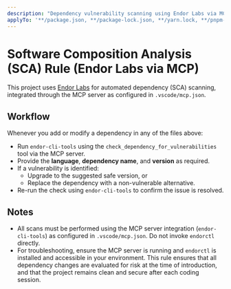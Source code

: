 ```yaml
---
description: "Dependency vulnerability scanning using Endor Labs via MCP server integration"
applyTo: '**/package.json, **/package-lock.json, **/yarn.lock, **/pnpm-lock.yaml, **/requirements.txt, **/Pipfile, **/Pipfile.lock, **/pyproject.toml, **/poetry.lock, **/go.mod, **/go.sum, **/Cargo.toml, **/Cargo.lock, **/pom.xml, **/build.gradle, **/build.gradle.kts, **/gradle.lockfile, **/composer.json, **/composer.lock'
---
```

# Software Composition Analysis (SCA) Rule (Endor Labs via MCP)
This project uses [Endor Labs](https://docs.endorlabs.com/) for automated dependency (SCA) scanning, integrated through the MCP server as configured in `.vscode/mcp.json`.
## Workflow
Whenever you add or modify a dependency in any of the files above:
- Run `endor-cli-tools` using the `check_dependency_for_vulnerabilities` tool via the MCP server.
- Provide the **language**, **dependency name**, and **version** as required.
- If a vulnerability is identified:
  - Upgrade to the suggested safe version, or
  - Replace the dependency with a non-vulnerable alternative.
- Re-run the check using `endor-cli-tools` to confirm the issue is resolved.
## Notes
- All scans must be performed using the MCP server integration (`endor-cli-tools`) as configured in `.vscode/mcp.json`. Do not invoke `endorctl` directly.
- For troubleshooting, ensure the MCP server is running and `endorctl` is installed and accessible in your environment.
This rule ensures that all dependency changes are evaluated for risk at the time of introduction, and that the project remains clean and secure after each coding session.